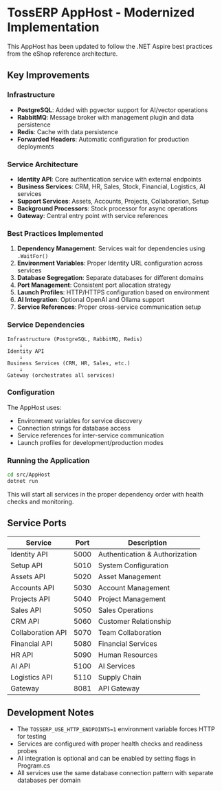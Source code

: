 # TossERP AppHost - Modernized Implementation

This AppHost has been updated to follow the .NET Aspire best practices from the eShop reference architecture.

## Key Improvements

### Infrastructure
- **PostgreSQL**: Added with pgvector support for AI/vector operations
- **RabbitMQ**: Message broker with management plugin and data persistence
- **Redis**: Cache with data persistence
- **Forwarded Headers**: Automatic configuration for production deployments

### Service Architecture
- **Identity API**: Core authentication service with external endpoints
- **Business Services**: CRM, HR, Sales, Stock, Financial, Logistics, AI services
- **Support Services**: Assets, Accounts, Projects, Collaboration, Setup
- **Background Processors**: Stock processor for async operations
- **Gateway**: Central entry point with service references

### Best Practices Implemented

1. **Dependency Management**: Services wait for dependencies using `.WaitFor()`
2. **Environment Variables**: Proper Identity URL configuration across services
3. **Database Segregation**: Separate databases for different domains
4. **Port Management**: Consistent port allocation strategy
5. **Launch Profiles**: HTTP/HTTPS configuration based on environment
6. **AI Integration**: Optional OpenAI and Ollama support
7. **Service References**: Proper cross-service communication setup

### Service Dependencies

```
Infrastructure (PostgreSQL, RabbitMQ, Redis)
    ↓
Identity API
    ↓
Business Services (CRM, HR, Sales, etc.)
    ↓
Gateway (orchestrates all services)
```

### Configuration

The AppHost uses:
- Environment variables for service discovery
- Connection strings for database access
- Service references for inter-service communication
- Launch profiles for development/production modes

### Running the Application

```bash
cd src/AppHost
dotnet run
```

This will start all services in the proper dependency order with health checks and monitoring.

## Service Ports

| Service | Port | Description |
|---------|------|-------------|
| Identity API | 5000 | Authentication & Authorization |
| Setup API | 5010 | System Configuration |
| Assets API | 5020 | Asset Management |
| Accounts API | 5030 | Account Management |
| Projects API | 5040 | Project Management |
| Sales API | 5050 | Sales Operations |
| CRM API | 5060 | Customer Relationship |
| Collaboration API | 5070 | Team Collaboration |
| Financial API | 5080 | Financial Services |
| HR API | 5090 | Human Resources |
| AI API | 5100 | AI Services |
| Logistics API | 5110 | Supply Chain |
| Gateway | 8081 | API Gateway |

## Development Notes

- The `TOSSERP_USE_HTTP_ENDPOINTS=1` environment variable forces HTTP for testing
- Services are configured with proper health checks and readiness probes
- AI integration is optional and can be enabled by setting flags in Program.cs
- All services use the same database connection pattern with separate databases per domain
